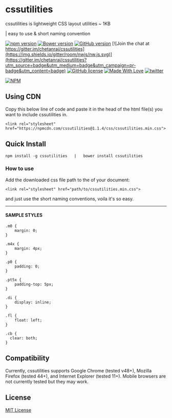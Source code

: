 # cssutilities

cssutilities is lightweight CSS layout utilities ~ 1KB

| easy to use & short naming convention

[![npm version](https://badge.fury.io/js/cssutilities.svg)](https://badge.fury.io/js/cssutilities) [![Bower version](https://badge.fury.io/bo/cssutilities.svg)](https://badge.fury.io/bo/cssutilities) [![GitHub version](https://badge.fury.io/gh/chetanraj%2Fcssutilities.svg)](https://badge.fury.io/gh/chetanraj%2Fcssutilities) [![Join the chat at https://gitter.im/chetanraj/cssutilities](https://img.shields.io/gitter/room/nwjs/nw.js.svg)](https://gitter.im/chetanraj/cssutilities?utm_source=badge&utm_medium=badge&utm_campaign=pr-badge&utm_content=badge) [![GitHub license](https://img.shields.io/badge/license-MIT-brightgreen.svg)](https://github.com/chetanraj/cssutilities/blob/master/LICENSE.md) [![Made With Love](https://img.shields.io/badge/Made%20With-Love-orange.svg)](https://github.com/chetanraj/cssutilities) [![twitter](https://img.shields.io/badge/twitter-%40chetan__raj-00aced.svg)](https://twitter.com/chetan_raj)


[![NPM](https://nodei.co/npm/cssutilities.png)](https://nodei.co/npm/cssutilities/)

## Using CDN

Copy this below line of code and paste it in the head of the html file(s) you want to include cssutilities in.

```
<link rel="stylesheet" href="https://npmcdn.com/cssutilities@1.1.4/css/cssutilities.min.css">
```

## Quick Install
```
npm install -g cssutilities   |   bower install cssutilities
```

### How to use

Add the downloaded css file path to the <head> of your document:

```
<link rel="stylesheet" href="path/to/cssutilities.min.css">
```

and just use the short naming conventions, voila it's so easy.

---

#### SAMPLE STYLES

```
.m0 {
	margin: 0;
}

.m4x {
	margin: 4px;
}

.p0 {
	padding: 0;
}

.pt5x {
	padding-top: 5px;
}

.di {
	display: inline;
}

.fl {
	float: left;
}

.cb {
  clear: both;
}
```

## Compatibility

Currently, cssutilities supports Google Chrome (tested v48+), Mozilla Firefox (tested 44+), and Internet Explorer (tested 11+). Mobile browsers are not currently tested but they may work.

## License
[MIT License](LICENSE.md)
